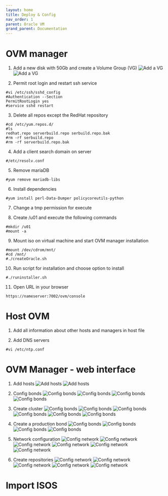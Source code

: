 ```yaml
---
layout: home
title: Deploy & Config
nav_order: 1
parent: Oracle VM
grand_parent: Documentation
---
```


OVM manager
===========

1. Add a new disk with 50Gb and create a Volume Group (VG)
![Add a VG](/main/assets/images/Picture3.png)
![Add a VG](/main/assets/images/Picture4.png)

2. Permit root login and restart ssh service
```
#vi /etc/ssh/sshd_config
#Authentication --Section
PermitRootLogin yes
#service sshd restart
```

3. Delete all repos except the RedHat repository
```
#cd /etc/yum.repos.d/
#ls
redhat.repo serverbuild.repo serbuild.repo.bak
#rm -rf serbuild.repo
#rm -rf serverbuild.repo.bak
```

4. Add a client search domain on server
```
#/etc/resolv.conf
```

5. Remove mariaDB
```
#yum remove mariadb-libs
```

6. Install dependencies
```
#yum install perl-Data-Dumper policycoreutils-python
```

7. Change a tmp permission for execute

8. Create /u01 and execute the following commands
```
#mkdir /u01
#mount -a
```

9. Mount iso on virtual machine and start OVM manager installation
```
#mount /dev/cdrom/mnt/
#cd /mnt/
#./createOracle.sh
```

10. Run script for installation and choose option to install
```
#./runinstaller.sh
```

11. Open URL in your browser
```
https://nameserver:7002/ovm/console
```

Host OVM
========

1. Add all information about other hosts and managers in host file

2. Add DNS servers
```
#vi /etc/ntp.conf
```

OVM Manager - web interface
===========================
1. Add hosts
![Add hosts](/main/assets/images/Picture6.png)
![Add hosts](/main/assets/images/Picture7.png)

2. Config bonds
![Config bonds](/main/assets/images/Picture8.png)
![Config bonds](/main/assets/images/Picture9.png)
![Config bonds](/main/assets/images/Picture10.png)
![Config bonds](/main/assets/images/Picture11.png)

3. Create cluster
![Config bonds](/main/assets/images/Picture12.png)
![Config bonds](/main/assets/images/Picture13.png)
![Config bonds](/main/assets/images/Picture14.png)
![Config bonds](/main/assets/images/Picture15.png)
![Config bonds](/main/assets/images/Picture16.png)
![Config bonds](/main/assets/images/Picture17.png)

4. Create a production bond
![Config bonds](/main/assets/images/Picture18.png)
![Config bonds](/main/assets/images/Picture19.png)
![Config bonds](/main/assets/images/Picture20.png)
![Config bonds](/main/assets/images/Picture21.png)

5. Network configuration
![Config network](/main/assets/images/Picture22.png)
![Config network](/main/assets/images/Picture23.png)
![Config network](/main/assets/images/Picture24.png)
![Config network](/main/assets/images/Picture25.png)
![Config network](/main/assets/images/Picture26.png)
![Config network](/main/assets/images/Picture27.png)

6. Create repositories
![Config network](/main/assets/images/Picture28.png)
![Config network](/main/assets/images/Picture29.png)
![Config network](/main/assets/images/Picture30.png)
![Config network](/main/assets/images/Picture31.png)
![Config network](/main/assets/images/Picture32.png)

Import ISOS
===========
